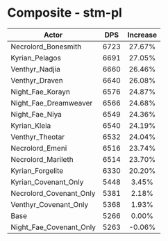 # Composite - stm-pl
| Actor | DPS | Increase |
|---|:---:|:---:|
|Necrolord_Bonesmith|6723|27.67%|
|Kyrian_Pelagos|6691|27.05%|
|Venthyr_Nadjia|6660|26.46%|
|Venthyr_Draven|6640|26.08%|
|Night_Fae_Korayn|6576|24.87%|
|Night_Fae_Dreamweaver|6566|24.68%|
|Night_Fae_Niya|6549|24.36%|
|Kyrian_Kleia|6540|24.19%|
|Venthyr_Theotar|6532|24.04%|
|Necrolord_Emeni|6516|23.74%|
|Necrolord_Marileth|6514|23.70%|
|Kyrian_Forgelite|6330|20.20%|
|Kyrian_Covenant_Only|5448|3.45%|
|Necrolord_Covenant_Only|5381|2.18%|
|Venthyr_Covenant_Only|5368|1.93%|
|Base|5266|0.00%|
|Night_Fae_Covenant_Only|5263|-0.06%|
